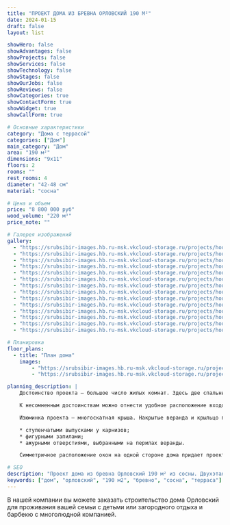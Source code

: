 ```yaml
---
title: "ПРОЕКТ ДОМА ИЗ БРЕВНА ОРЛОВСКИЙ 190 М²"
date: 2024-01-15
draft: false
layout: list

showHero: false
showAdvantages: false
showProjects: false
showServices: false
showTechnology: false
showStages: false
showOurJobs: false
showReviews: false
showCategories: true
showContactForm: true
showWidget: true
showCallForm: true

# Основные характеристики
category: "Дома с террасой"
categories: ["Дом"]
main_category: "Дом"
area: "190 м²"
dimensions: "9x11"
floors: 2
rooms: ""
rest_rooms: 4
diameter: "42-48 см"
material: "сосна"

# Цена и объем
price: "8 800 000 руб"
wood_volume: "220 м³"
price_note: ""

# Галерея изображений
gallery:
  - "https://srubsibir-images.hb.ru-msk.vkcloud-storage.ru/projects/houses/dom-orlovskiy-190/dom-11-1.jpg"
  - "https://srubsibir-images.hb.ru-msk.vkcloud-storage.ru/projects/houses/dom-orlovskiy-190/dom-11-2.jpg"
  - "https://srubsibir-images.hb.ru-msk.vkcloud-storage.ru/projects/houses/dom-orlovskiy-190/dom-11-3.jpg"
  - "https://srubsibir-images.hb.ru-msk.vkcloud-storage.ru/projects/houses/dom-orlovskiy-190/dom-11-4.jpg"
  - "https://srubsibir-images.hb.ru-msk.vkcloud-storage.ru/projects/houses/dom-orlovskiy-190/dom-11-5.jpg"
  - "https://srubsibir-images.hb.ru-msk.vkcloud-storage.ru/projects/houses/dom-orlovskiy-190/dom-11-6.jpg"
  - "https://srubsibir-images.hb.ru-msk.vkcloud-storage.ru/projects/houses/dom-orlovskiy-190/dom-11-7.jpg"
  - "https://srubsibir-images.hb.ru-msk.vkcloud-storage.ru/projects/houses/dom-orlovskiy-190/dom-11-8.jpg"
  - "https://srubsibir-images.hb.ru-msk.vkcloud-storage.ru/projects/houses/dom-orlovskiy-190/dom-11-9.jpg"
  - "https://srubsibir-images.hb.ru-msk.vkcloud-storage.ru/projects/houses/dom-orlovskiy-190/dom-11-10.jpg"
  - "https://srubsibir-images.hb.ru-msk.vkcloud-storage.ru/projects/houses/dom-orlovskiy-190/dom-11-11.jpg"
  - "https://srubsibir-images.hb.ru-msk.vkcloud-storage.ru/projects/houses/dom-orlovskiy-190/dom-11-12.jpg"
  - "https://srubsibir-images.hb.ru-msk.vkcloud-storage.ru/projects/houses/dom-orlovskiy-190/dom-11-13.png"
  - "https://srubsibir-images.hb.ru-msk.vkcloud-storage.ru/projects/houses/dom-orlovskiy-190/dom-11-14.png"

# Планировка
floor_plans:
  - title: "План дома"
    images:
        - "https://srubsibir-images.hb.ru-msk.vkcloud-storage.ru/projects/houses/dom-orlovskiy-190/dom-11-13.png"
        - "https://srubsibir-images.hb.ru-msk.vkcloud-storage.ru/projects/houses/dom-orlovskiy-190/dom-11-14.png"

planning_description: |
    Достоинство проекта – большое число жилых комнат. Здесь две спальни на первом этаже. На втором — две спальни и кабинет, который при желании может быть переоборудован в жилую комнату. В таком доме без труда разместится многодетная семья или семейство, в котором с детьми и внуками живут родители преклонного возраста.

    К несомненным достоинствам можно отнести удобное расположение входов во все помещения. Они выходят в просторные светлые коридоры, так что обитатели не будут беспокоить друг друга. Интересное архитектурное решение — многоугольные, почти круглые окна. Они привносят свежий штрих в интерьеры и внешний вид здания. Располагаясь над выступами кровли веранды и зимнего крыльца, с противоположных сторон постройки, подчеркивают симметрию и определенный баланс.

    Изюминка проекта – многоскатная крыша. Накрытые веранда и крыльцо позволяют создать эффект многоуровневости и изысканной сложности кровли. Подчеркнутая строгость и лаконичность кладки оживляется:

    * ступенчатыми выпусками у карнизов;
    * фигурными запилами;
    * ажурными отверстиями, выбранными на перилах веранды.

    Симметричное расположение окон на одной стороне дома придает проекту солидности и монументальности, и вступает в контраст с хаотичным разнообразием форм, размеров и свободной композиции проемов на другой. Эта актуальная тенденция деревянного зодчества последних десятилетий делает постройку стильной и современной. Купите этот сруб из сосны в исполнении мастеров Сибирского леса, и станьте обладателем роскошного родового гнезда, способного простоять больше века.

# SEO
description: "Проект дома из бревна Орловский 190 м² из сосны. Двухэтажный дом с террасой, 4 комнаты отдыха, диаметр бревна 42-48 см."
keywords: ["дом", "орловский", "190 м2", "бревно", "сосна", "терраса"]
---
```


В нашей компании вы можете заказать строительство дома Орловский для проживания вашей семьи с детьми или загородного отдыха и барбекю с многолюдной компанией.